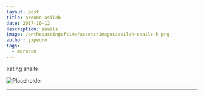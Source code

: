 ```yaml
---
layout: post
title: around asilah
date: 2017-10-12
description: snails
image: /onthepassingoftime/assets/images/asilah-snails-h.png
author: jxpedro
tags: 
  - morocco
---
```

<p >eating snails</p>

![Placeholder](/onthepassingoftime/assets/images/asilah-snails.jpg)

<p></p>

<hr/>
